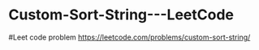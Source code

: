 # Custom-Sort-String---LeetCode
#Leet code problem
https://leetcode.com/problems/custom-sort-string/

